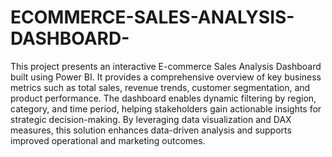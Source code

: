 # ECOMMERCE-SALES-ANALYSIS-DASHBOARD-
 This project presents an interactive E-commerce Sales Analysis Dashboard built using Power BI. 
 It provides a comprehensive overview of key business metrics such as total sales, revenue trends, customer segmentation, and product performance.
 The dashboard enables dynamic filtering by region, category, and time period, helping stakeholders gain actionable insights for strategic decision-making.
 By leveraging data visualization and DAX measures, this solution enhances data-driven analysis and supports improved operational and marketing outcomes.

